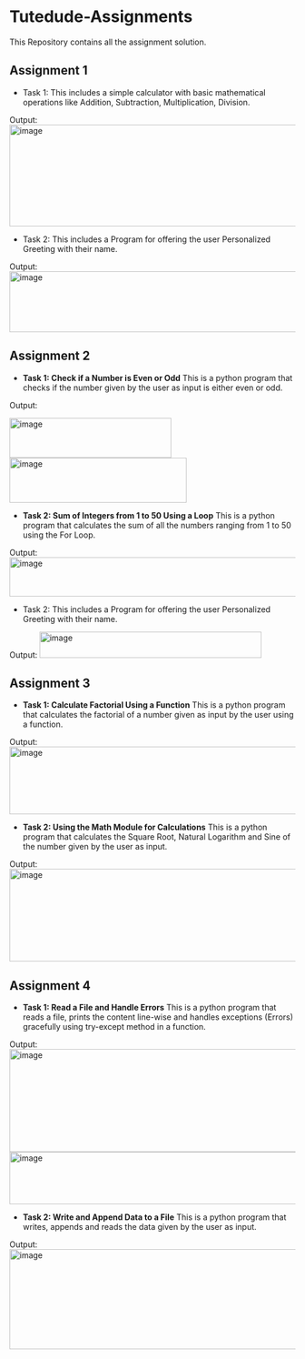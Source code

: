 # Tutedude-Assignments
This Repository contains all the assignment solution.

## Assignment 1
- Task 1:
This includes a simple calculator with basic mathematical operations like Addition, Subtraction, Multiplication, Division.

Output:
<img width="696" height="179" alt="image" src="https://github.com/user-attachments/assets/9019fccc-0077-47a4-8d8a-cc6c4075f13b" />

- Task 2:
This includes a Program for offering the user Personalized Greeting with their name.

Output:
<img width="510" height="107" alt="image" src="https://github.com/user-attachments/assets/bcf1ac05-566d-469d-8789-8449fe5c256b" />


## Assignment 2
- **Task 1: Check if a Number is Even or Odd**
This is a python program that checks if the number given by the user as input is either even or odd.

Output:

<img width="285" height="70" alt="image" src="https://github.com/user-attachments/assets/989a5b6f-0d81-4a5b-ae03-f62864927c87" />
<img width="312" height="79" alt="image" src="https://github.com/user-attachments/assets/4833784b-3dc9-46af-bf95-65c898abf30b" />


- **Task 2: Sum of Integers from 1 to 50 Using a Loop**
This is a python program that calculates the sum of all the numbers ranging from 1 to 50 using the For Loop.

Output:
<img width="1015" height="69" alt="image" src="https://github.com/user-attachments/assets/9beb7ca4-0b6e-45ac-9e39-d17588021130" />

- Task 2:
This includes a Program for offering the user Personalized Greeting with their name.

Output:
<img width="391" height="46" alt="image" src="https://github.com/user-attachments/assets/7bb16585-92db-408f-ba61-c2af39942547" />


## Assignment 3
- **Task 1: Calculate Factorial Using a Function**
This is a python program that calculates the factorial of a number given as input by the user using a function.

Output:
<img width="975" height="119" alt="image" src="https://github.com/user-attachments/assets/920f2ab4-092c-4aa3-9f1c-bfc8db47f67b" />

- **Task 2: Using the Math Module for Calculations**
This is a python program that calculates the Square Root, Natural Logarithm and Sine of the number given by the user as input.

Output:
<img width="975" height="163" alt="image" src="https://github.com/user-attachments/assets/a4b02a4c-1f0e-42ba-982a-078f5e301fa1" />

## Assignment 4
- **Task 1: Read a File and Handle Errors**
This is a python program that reads a file, prints the content line-wise and handles exceptions (Errors) gracefully using try-except method in a function.

Output:
<img width="975" height="181" alt="image" src="https://github.com/user-attachments/assets/25f454d9-16c6-4811-bd7d-97b86a5d0032" />
<img width="775" height="92" alt="image" src="https://github.com/user-attachments/assets/583c7063-1a2b-4153-8475-cd17e302eb20" />


- **Task 2: Write and Append Data to a File**
This is a python program that writes, appends and reads the data given by the user as input.

Output:
<img width="975" height="176" alt="image" src="https://github.com/user-attachments/assets/2dba11df-39fc-43d2-9099-84784ab35017" />
